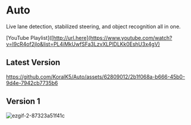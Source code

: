 # Auto
Live lane detection, stabilized steering, and object recognition all in one.

[YouTube Playlist]([http://url.here](https://www.youtube.com/watch?v=I9cR4of2jlo&list=PL4iMkUwfSFa3LzvXLPlDLKk0EshU3x4gV)

## Latest Version
https://github.com/KoralK5/Auto/assets/62809012/2b1f068a-b666-45b0-9d4e-7942cb7735b6

## Version 1
![ezgif-2-87323a51f41c](https://user-images.githubusercontent.com/62809012/120685014-5f0b7d80-c46d-11eb-9d8f-20b9d3a7f8a3.gif)
